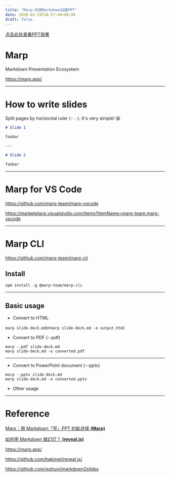 ```yaml
---
title: "Marp-利用Markdown创建PPT"
date: 2020-02-29T18:57:40+08:00
draft: false
---
```


[点击此处查看PPT效果](http://computbiol.com/public/marp.html)

# Marp

Markdown Presentation Ecosystem

https://marp.app/

---

# How to write slides

Split pages by horizontal ruler (`---`). It's very simple! :satisfied:

```markdown
# Slide 1

foobar

---

# Slide 2

foobar
```

---

# Marp for VS Code

<https://github.com/marp-team/marp-vscode>

<https://marketplace.visualstudio.com/items?itemName=marp-team.marp-vscode>

---

# Marp CLI

<https://github.com/marp-team/marp-cli>

## Install

```shell
npm install -g @marp-team/marp-cli
```

---

## Basic usage

- Convert to HTML

```marp slide-deck.md```or```marp slide-deck.md -o output.html```

- Convert to PDF (--pdf)

```shell
marp --pdf slide-deck.md
marp slide-deck.md -o converted.pdf
```

---

- Convert to PowerPoint document (--pptx)

```shell
marp --pptx slide-deck.md
marp slide-deck.md -o converted.pptx
```

- Other usage

---

# Reference

[Marp：用 Markdown「写」PPT 的新选择 **(Marp)**](https://sspai.com/post/55718)

[如何用 Markdown 做幻灯？ **(reveal.js)**](https://sspai.com/post/52589)

<https://marp.app/>

<https://github.com/hakimel/reveal.js/>

<https://github.com/wshuyi/markdown2slides>